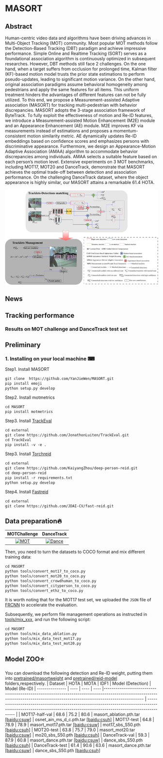 # MASORT

## Abstract
Human-centric video data and algorithms have been driving advances in Multi-Object Tracking (MOT) community. Most popular MOT methods follow the Detection-Based Tracking (DBT) paradigm and achieve impressive performance.  Simple Online and Realtime Tracking (SORT) serves as a foundational association algorithm is continuously optimized in subsequent researches. However, DBT methods still face 2 challenges. On the one hand, when a target suffers from occlusion for prolonged time, Kalman filter (KF)-based motion model trusts the prior state estimations to perform pseudo-updates, leading to significant motion variance. On the other hand, original association paradigms assume behavioral homogeneity among pedestrians and apply the same features for all items. This uniform treatment hinders the advantages of different features can not be fully utilized. To this end, we propose a Measurement-assisted Adaptive association (MASORT) for tracking multi-pedestrian with behavior discrepancies. MASORT adopts the 3-stage association framework of ByteTrack. To fully exploit the effectiveness of motion and Re-ID features, we introduce a Measurement-assisted Motion Enhancement (M2E) module and an Appearance Enhancement (AE) module. M2E improves KF via measurements instead of estimations and proposes a momentum-consistent motion similarity metric. AE dynamically updates Re-ID embeddings based on confidence scores and emphasizes persons with discriminative appearance. Furthermore, we design an Appearance-Motion Adaptive Association (AMAA) algorithm to accommodate behavior discrepancies among individuals. AMAA selects a  suitable feature based on each person’s motion level. Extensive experiments on 3 MOT benchmarks, including MOT17, MOT20 and DanceTrack, demonstrate that MASORT achieves the optimal trade-off between detection and association performance. On the challenging DanceTrack dataset, where the object appearance is highly similar, our MASORT  attains a remarkable 61.4 HOTA. 
<p align="center"><img src="assets/masort.jpg" width="800"/></p> 

## News 

## Tracking performance
### Results on MOT challenge and DanceTrack test set

## Preliminary
### 1. Installing on your local machine ⌨
Step1. Install MASORT
```shell
git clone  https://github.com/YanJieWen/MASORT.git
pip install emoji
python setup.py develop
```
Step2. Install motmetrics
```shell
cd MASORT
pip install motmetrics
```

Step3. Install [TrackEval](https://github.com/JonathonLuiten/TrackEval)
```shell
cd external
git clone https://github.com/JonathonLuiten/TrackEval.git
cd TrackEval
pip install -v -e .
```

Step3. Install [Torchreid](https://github.com/KaiyangZhou/deep-person-reid)
```shell
cd external
git clone https://github.com/KaiyangZhou/deep-person-reid.git
cd deep-person-reid
pip install -r requirements.txt
python setup.py develop
```

Step4. Install [Fastreid](https://github.com/JDAI-CV/fast-reid)
```shell
cd external
git clone https://github.com/JDAI-CV/fast-reid.git
```

## Data preparation🔥
| MOTChallenge | DanceTrack |
|:-----------------:|:----------------:|
|[![MOT](https://img.shields.io/badge/😈mot-blue)](https://motchallenge.net/)|[![Dance](https://img.shields.io/badge/😈dance-challenge-blue)](https://github.com/DanceTrack/DanceTrack)|

Then, you need to turn the datasets to COCO format and mix different training data:

```shell
cd MASORT
python tools/convert_mot17_to_coco.py
python tools/convert_mot20_to_coco.py
python tools/convert_crowdhuman_to_coco.py
python tools/convert_cityperson_to_coco.py
python tools/convert_ethz_to_coco.py
```
It is worth noting that for the MOT17 test set, we uploaded the ``JSON`` file of [FRCNN](datasets/mot/test-FRCNN.json) to accelerate the evaluation.  

Subsequently, we perform file management operations as instructed in [tools/mix_xxx](tools), and run the following script:
```shell
cd MASORT
python tools/mix_data_ablation.py
python tools/mix_data_test_mot17.py
python tools/mix_data_test_mot20.py
```


## Model ZOO⭐
You can download the following detection and Re-ID weight, putting them into [pretrained/masortweight](pretrained/masortweight) and [pretrained/reid-model](pretrained/reid-model) folders,respectively. 
| Dataset         | HOTA | MOTA | IDF1 |  Model (Detection)                                                                                                                                                                | Model (Re-ID)
| --------------- | ---- | ---- | ---- |-------------------------------------------------------------------------------------------------------------------------------------------------------------------------------- | ---------------------------------------------------------------------------------------------------------------------------------------------------------------------- |
| MOT17-half-val  | 68.6 | 75.2 | 80.6 | masort_ablation.pth.tar [[baidu:csuw]](https://pan.baidu.com/s/1wXBDlMEIsJi6zGTxGBdkDg) | osnet_ain_ms_d_c.pth.tar [[baidu:csuh]](https://pan.baidu.com/s/1VaSlnfQGY6Pn_KU8IRYiXg)
| MOT17-test      | 64.8 | 78.9 | 78.9 | masort_mot17.pth.tar [[baidu:csuw]](https://pan.baidu.com/s/1wXBDlMEIsJi6zGTxGBdkDg) | mot17_sbs_S50.pth [[baidu:csuh]](https://pan.baidu.com/s/1VaSlnfQGY6Pn_KU8IRYiXg)
| MOT20-test      | 63.8 | 75.7 | 79.0 | masort_mot20.tar [[baidu:csuw]](https://pan.baidu.com/s/1wXBDlMEIsJi6zGTxGBdkDg) | mo20_sbs_S50.pth [[baidu:csuh]](https://pan.baidu.com/s/1VaSlnfQGY6Pn_KU8IRYiXg)
| DanceTrack-val  | 59.3 | 87.9 | 60.8 | masort_dance.pth.tar [[baidu:csuw]](https://pan.baidu.com/s/1wXBDlMEIsJi6zGTxGBdkDg) | dance_sbs_S50.pth [[baidu:csuh]](https://pan.baidu.com/s/1VaSlnfQGY6Pn_KU8IRYiXg)
| DanceTrack-test  | 61.4 | 90.6 | 63.6 | masort_dance.pth.tar [[baidu:csuw]](https://pan.baidu.com/s/1wXBDlMEIsJi6zGTxGBdkDg) | dance_sbs_S50.pth [[baidu:csuh]](https://pan.baidu.com/s/1VaSlnfQGY6Pn_KU8IRYiXg)
